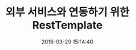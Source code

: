 ---
title: 외부 서비스와 연동하기 위한 RestTemplate
date: 2016-03-29 15:14:40
desc: 예제 중심의 Spring Boot 시작하기
categories: spring-boot
---